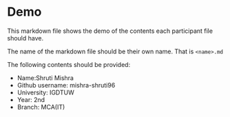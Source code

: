 # Demo
This markdown file shows the demo of the contents each participant file should have.  

The name of the markdown file should be their own name. That is `<name>.md` 

The following contents should be provided:

* Name:Shruti Mishra
* Github username: mishra-shruti96
* University: IGDTUW
* Year: 2nd
* Branch: MCA(IT)

